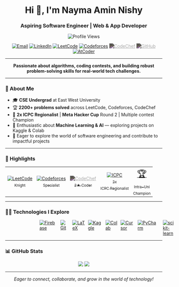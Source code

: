 <h1 align="center">Hi 👋, I'm Nayma Amin Nishy</h1>
<h3 align="center">Aspiring Software Engineer | Web & App Developer</h3>

<p align="center">
  <img src="https://komarev.com/ghpvc/?username=tafsiruzzaman&label=Profile%20views&color=0e75b6&style=flat" alt="Profile Views" />
</p>

<p align="center">
  <a href="mailto:naymaaminnishy22@gmail.com"><img src="https://img.shields.io/badge/-Email-D14836?style=flat&logo=gmail&logoColor=black" alt="Email"/></a>
  <a href="https://linkedin.com/in/tafsiruzzaman" target="_blank"><img src="https://raw.githubusercontent.com/rahuldkjain/github-profile-readme-generator/master/src/images/icons/Social/linked-in-alt.svg" alt="LinkedIn" height="28" width="38"/></a>
  <a href="https://leetcode.com/u/tafsiruzzaman/" target="_blank"><img src="https://upload.wikimedia.org/wikipedia/commons/1/19/LeetCode_logo_black.png" alt="LeetCode" height="28" width="38"/></a>
  <a href="https://codeforces.com/profile/tafsiruzzaman" target="_blank"><img src="https://raw.githubusercontent.com/rahuldkjain/github-profile-readme-generator/master/src/images/icons/Social/codeforces.svg" alt="Codeforces" height="28" width="38"/></a>
  <a href="https://www.codechef.com/users/tafsiruzzaman" target="_blank"><img src="https://cdn.jsdelivr.net/gh/simple-icons/simple-icons/icons/codechef.svg" alt="CodeChef" height="28" width="38" style="filter: invert(0.7);"/></a>
  <a href="https://github.com/tafsiruzzaman" target="_blank"><img src="https://cdn.jsdelivr.net/gh/simple-icons/simple-icons/icons/github.svg" alt="GitHub" height="28" width="38" style="filter: invert(0.7);"/></a>
  	<a href="https://atcoder.jp/users/tafsiruzzaman" target="_blank"><img src="https://img.atcoder.jp/assets/atcoder.png" alt="AtCoder" height="28" /></a>
</p>

---

<p align="center">
  <b>Passionate about algorithms, coding contests, and building robust problem-solving skills for real-world tech challenges.</b>
</p>

---

### 🚀 About Me

- 🎓 **CSE Undergrad** at East West University
- 🏆 **2200+ problems solved** across LeetCode, Codeforces, CodeChef
- 🏅 **2x ICPC Regionalist** | **Meta Hacker Cup** Round 2 | Multiple contest Champion
- 🤖 Enthusiastic about **Machine Learning & AI** — exploring projects on Kaggle & Colab
- 🤝 Eager to explore the world of software engineering and contribute to impactful projects

---

### 🏅 Highlights

<table>
<tr>
  <td align="center">
    <a href="https://leetcode.com/u/tafsiruzzaman/">
      <img src="https://upload.wikimedia.org/wikipedia/commons/1/19/LeetCode_logo_black.png" alt="LeetCode" height="26" width="26"/><br/>
      <sub>Knight</sub>
    </a>
  </td>
  <td align="center">
    <a href="https://codeforces.com/profile/tafsiruzzaman">
      <img src="https://raw.githubusercontent.com/rahuldkjain/github-profile-readme-generator/master/src/images/icons/Social/codeforces.svg" alt="Codeforces" height="26" width="26"/><br/>
      <sub>Specialist</sub>
    </a>
  </td>
  <td align="center">
    <a href="https://www.codechef.com/users/tafsiruzzaman">
      <img src="https://cdn.jsdelivr.net/gh/simple-icons/simple-icons/icons/codechef.svg" alt="CodeChef" height="26" width="26" style="filter: invert(0.7);"/><br/>
      <sub>3★ Coder</sub>
    </a>
  </td>
  <td align="center">
    <a href="https://bapsoj.org/contests/icpc-asia-dhaka-regional-contest-2024-onsite-round/standings">
      <img src="https://encrypted-tbn0.gstatic.com/images?q=tbn:ANd9GcQg7TAIxF9K3Gi9NOjcqjjM9R7_J3C3mgs1-A&s" alt="ICPC" height="26" width="26"/><br/>
      <sub>2x </br>ICPC Regionalist</sub>
    </a>
  </td>
  <td align="center">
    <a href="https://coderoj.com/c/ewu-intra-24/standings">
      <span style="font-size:2em;">🏆</span><br/>
      <sub>Intra-Uni<br/>Champion</sub>
    </a>
  </td>
</tr>
</table>

---

### 🧑‍💻 Technologies I Explore

<p align="left" style="display:flex;gap:10px;">
  <!-- Languages -->
  <a href="https://www.cprogramming.com/" target="_blank"><img src="https://raw.githubusercontent.com/devicons/devicon/master/icons/c/c-original.svg" alt="C" width="36" height="36"/></a>
  <a href="https://www.cplusplus.com/" target="_blank"><img src="https://raw.githubusercontent.com/devicons/devicon/master/icons/cplusplus/cplusplus-original.svg" alt="C++" width="36" height="36"/></a>
  <a href="https://www.python.org/" target="_blank"><img src="https://raw.githubusercontent.com/devicons/devicon/master/icons/python/python-original.svg" alt="Python" width="36" height="36"/></a>
  <a href="https://www.java.com/" target="_blank"><img src="https://raw.githubusercontent.com/devicons/devicon/master/icons/java/java-original.svg" alt="Java" width="36" height="36"/></a>
  <a href="https://www.javascript.com/" target="_blank"><img src="https://raw.githubusercontent.com/devicons/devicon/master/icons/javascript/javascript-original.svg" alt="JavaScript" width="36" height="36"/></a>
  <!-- Frontend -->
  <a href="https://reactjs.org/" target="_blank"><img src="https://raw.githubusercontent.com/devicons/devicon/master/icons/react/react-original-wordmark.svg" alt="React" width="36" height="36"/></a>
  <a href="https://getbootstrap.com/" target="_blank"><img src="https://raw.githubusercontent.com/devicons/devicon/master/icons/bootstrap/bootstrap-plain.svg" alt="Bootstrap" width="36" height="36"/></a>
  <a href="https://developer.mozilla.org/en-US/docs/Web/HTML" target="_blank"><img src="https://raw.githubusercontent.com/devicons/devicon/master/icons/html5/html5-original.svg" alt="HTML5" width="36" height="36"/></a>
  <a href="https://developer.mozilla.org/en-US/docs/Web/CSS" target="_blank"><img src="https://raw.githubusercontent.com/devicons/devicon/master/icons/css3/css3-original.svg" alt="CSS3" width="36" height="36"/></a>
  <!-- Backend & DB -->
  <a href="https://www.php.net/" target="_blank"><img src="https://raw.githubusercontent.com/devicons/devicon/master/icons/php/php-original.svg" alt="PHP" width="36" height="36"/></a>
  <a href="https://www.mysql.com/" target="_blank"><img src="https://raw.githubusercontent.com/devicons/devicon/master/icons/mysql/mysql-original-wordmark.svg" alt="MySQL" width="36" height="36"/></a>
  <!-- Tools & Platform -->
  <a href="https://firebase.google.com/" target="_blank"><img src="https://www.vectorlogo.zone/logos/firebase/firebase-icon.svg" alt="Firebase" width="36" height="36"/></a>
  <a href="https://git-scm.com/" target="_blank"><img src="https://www.vectorlogo.zone/logos/git-scm/git-scm-icon.svg" alt="Git" width="36" height="36"/></a>
  <a href="https://www.linux.org/" target="_blank"><img src="https://raw.githubusercontent.com/devicons/devicon/master/icons/linux/linux-original.svg" alt="Linux" width="36" height="36"/></a>
  <a href="https://www.latex-project.org/" target="_blank"><img src="https://upload.wikimedia.org/wikipedia/commons/9/92/LaTeX_logo.svg" alt="LaTeX" width="36" height="36"/></a>
  <a href="https://kaggle.com/" target="_blank"><img src="https://upload.wikimedia.org/wikipedia/commons/7/7c/Kaggle_logo.png" alt="Kaggle" width="36" height="36"/></a>
  <a href="https://colab.research.google.com/" target="_blank"><img src="https://colab.research.google.com/img/colab_favicon_256px.png" alt="Colab" width="36" height="36"/></a>
  <a href="https://cursor.so/" target="_blank"><img src="https://cursor.com/favicon.svg" alt="Cursor" width="36" height="36"/></a>
  <a href="https://www.jetbrains.com/pycharm/" target="_blank"><img src="https://upload.wikimedia.org/wikipedia/commons/1/1d/PyCharm_Icon.svg" alt="PyCharm" width="36" height="36"/></a>
  <a href="https://code.visualstudio.com/" target="_blank"><img src="https://raw.githubusercontent.com/devicons/devicon/master/icons/vscode/vscode-original.svg" alt="VSCode" width="36" height="36"/></a>
  <!-- AI/ML Enthusiasm -->
  <a href="https://scikit-learn.org/" target="_blank"><img src="https://upload.wikimedia.org/wikipedia/commons/0/05/Scikit_learn_logo_small.svg" alt="scikit-learn" width="36" height="36"/></a>
  <a href="https://pytorch.org/" target="_blank"><img src="https://raw.githubusercontent.com/devicons/devicon/master/icons/pytorch/pytorch-original.svg" alt="PyTorch" width="36" height="36"/></a>
</p>

---

### 📊 GitHub Stats

<p align="center">
  <img src="https://github-readme-stats.vercel.app/api?username=tafsiruzzaman&show_icons=true&hide_title=true" height="150"/>
  <img src="https://github-readme-stats.vercel.app/api/top-langs/?username=tafsiruzzaman&layout=compact" height="150"/>
</p>

---

<p align="center">
  <i>Eager to connect, collaborate, and grow in the world of technology!</i>
</p>